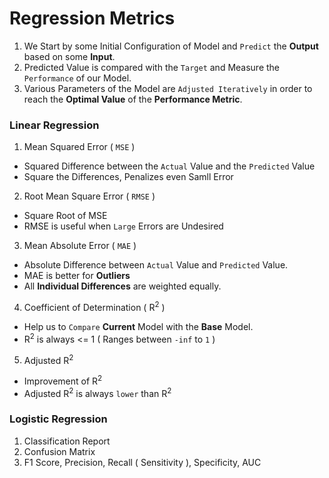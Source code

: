 # Regression Metrics

1. We Start by some Initial Configuration of Model and `Predict` the **Output** based on some **Input**.
2. Predicted Value is compared with the `Target` and Measure the `Performance` of our Model.
3. Various Parameters of the Model are `Adjusted Iteratively` in order to reach the **Optimal Value** of the **Performance Metric**.

### Linear Regression
1. Mean Squared Error ( `MSE` ) 
- Squared Difference between the `Actual` Value and the `Predicted` Value
- Square the Differences, Penalizes even Samll Error

2. Root Mean Square Error ( `RMSE` )
- Square Root of MSE
- RMSE is useful when `Large` Errors are Undesired

3. Mean Absolute Error ( `MAE` )
- Absolute Difference between `Actual` Value and `Predicted` Value.
- MAE is better for **Outliers** 
- All **Individual Differences** are weighted equally.

4. Coefficient of Determination ( R<sup>2</sup> )
- Help us to `Compare` **Current** Model with the **Base** Model.
- R<sup>2</sup> is always <= 1 ( Ranges between `-inf` to `1` )

5. Adjusted R<sup>2</sup>
- Improvement of R<sup>2</sup>
- Adjusted R<sup>2</sup> is always `lower` than R<sup>2</sup>

### Logistic Regression
1. Classification Report
2. Confusion Matrix
3. F1 Score, Precision, Recall ( Sensitivity ), Specificity, AUC 
